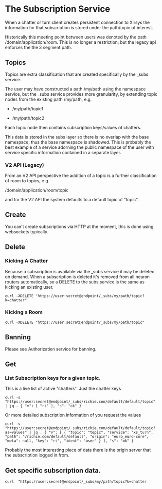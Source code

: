 # The Subscription Service

When a chatter or turn client creates persistent connection to Xirsys the information for that subscription is stored under the path/topic of interest.

Historically this meeting point between users was denoted by the path /domain/application/room. This is no longer a restriction, but the legacy api enforces the the 3 segment path.

## Topics

Topics are extra classification that are created specifically by the _subs service.

The user may have constructed a path /my/path using the namespace service, but the _subs service provides more granularity, by extending topic nodes from the existing path /my/path, e.g.

* /my/path/topic1

* /my/path/topic2

Each topic node then contains subscription keys/values of chatters.

This data is stored in the subs layer so there is no overlap with the base namespace, thus the base namespace is shadowed. This is probably the best example of a service adorning the public namespace of the user with service specific information contained in a separate layer.

### V2 API (Legacy)

From an V2 API perspective the addition of a topic is a further classification of room to topics, e.g.

/domain/application/room/topic

and for the V2 API the system defaults to a default topic of "topic".

## Create

You can't create subscriptions via HTTP at the moment, this is done using websockets typically.

## Delete

### Kicking A Chatter

Because a subscription is available via the _subs service it may be deleted on demand. When a subscription is deleted it's removed from all neuron routers automatically, so a DELETE to the subs service is the same as kicking an existing user.

`curl -XDELETE "https://user:secret@endpoint/_subs/my/path/topic?k=chatter"`

### Kicking a Room

`curl -XDELETE "https://user:secret@endpoint/_subs/my/path/topic"`

## Banning

Please see Authorization service for banning.

## Get

### List Subscription keys for a given topic.

This is a live list of active "chatters". Just the chatter keys

`curl -s  "https://user:secret@endpoint/_subs/richie.com/default/default/topic" | jq .{"v": ["rt"],"s": "ok"}`

Or more detailed subscription information of you request the values

`curl -s  "https://user:secret@endpoint/_subs/richie.com/default/default/topic?as=values" | jq .{ "v": [   {     "topic": "topic",     "service": "xs_turn",     "path": "/richie.com/default/default",     "origin": "euro_euro-core",     "meta": null,     "key": "rt",     "ident": "user"   } ], "s": "ok"}`

Probably the most interesting piece of data there is the origin server that the subscription logged in from.

## Get specific subscription data.

`curl  "https://user:secret@endpoint/_subs/my/path/topic?k=chatter`

